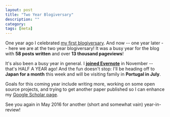 ```yaml
---
layout: post
title: "Two Year Blogiversary"
description: ""
category: 
tags: [meta]
---
```


One year ago I celebrated [my first blogiversary][1]. And now -- one year later -- here we are at the two year blogiversary! It was a busy year for the blog with **58 posts written** and over **13 thousand pageviews**!

It's also been a busy year in general. I [**joined Evernote**][2] in November -- that's HALF A YEAR ago! And the fun doesn't stop: I'll be heading off to **Japan for a month** this week and will be visiting family in **Portugal in July**. 

Goals for this coming year include writing more, working on some open source projects, and trying to get another paper published so I can enhance my [Google Scholar page][3].

See you again in May 2016 for another (short and somewhat vain) year-in-review!

[1]: http://mark.gg/2014/05/01/one-year-blogiversary/
[2]: http://mark.gg/2014/11/10/hello-world-evernote/
[3]: https://scholar.google.com/citations?user=orfurNwAAAAJ